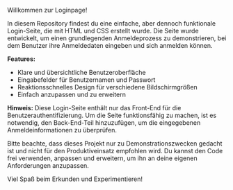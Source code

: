 Willkommen zur Loginpage!

In diesem Repository findest du eine einfache, aber dennoch funktionale Login-Seite, die mit HTML und CSS erstellt wurde. Die Seite wurde entwickelt, um einen grundlegenden Anmeldeprozess zu demonstrieren, bei dem Benutzer ihre Anmeldedaten eingeben und sich anmelden können.

**Features:**
- Klare und übersichtliche Benutzeroberfläche
- Eingabefelder für Benutzernamen und Passwort
- Reaktionsschnelles Design für verschiedene Bildschirmgrößen
- Einfach anzupassen und zu erweitern

**Hinweis:** Diese Login-Seite enthält nur das Front-End für die Benutzerauthentifizierung. Um die Seite funktionsfähig zu machen, ist es notwendig, den Back-End-Teil hinzuzufügen, um die eingegebenen Anmeldeinformationen zu überprüfen.

Bitte beachte, dass dieses Projekt nur zu Demonstrationszwecken gedacht ist und nicht für den Produktiveinsatz empfohlen wird. Du kannst den Code frei verwenden, anpassen und erweitern, um ihn an deine eigenen Anforderungen anzupassen.

Viel Spaß beim Erkunden und Experimentieren!
